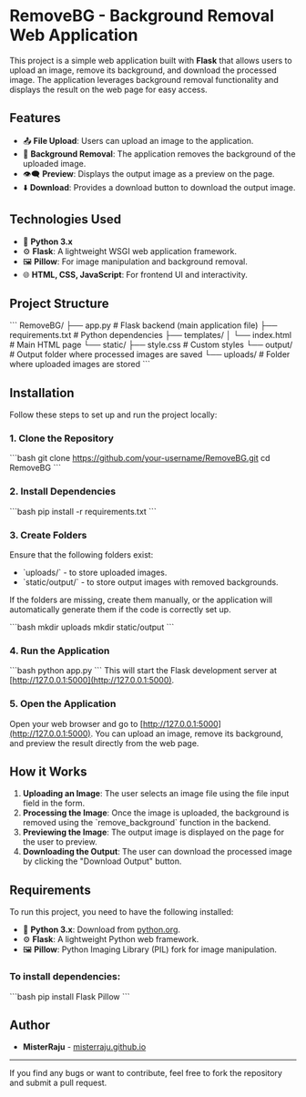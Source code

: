 # RemoveBG - Background Removal Web Application

This project is a simple web application built with **Flask** that allows users to upload an image, remove its background, and download the processed image.
The application leverages background removal functionality and displays the result on the web page for easy access.

## Features
- 📤 **File Upload**: Users can upload an image to the application.
- 🧹 **Background Removal**: The application removes the background of the uploaded image.
- 👁️‍🗨️ **Preview**: Displays the output image as a preview on the page.
- ⬇️ **Download**: Provides a download button to download the output image.

## Technologies Used
- 🐍 **Python 3.x**
- ⚙️ **Flask**: A lightweight WSGI web application framework.
- 🖼️ **Pillow**: For image manipulation and background removal.
- 🌐 **HTML, CSS, JavaScript**: For frontend UI and interactivity.

## Project Structure

\`\`\`
RemoveBG/
├── app.py                # Flask backend (main application file)
├── requirements.txt      # Python dependencies
├── templates/
│   └── index.html        # Main HTML page
└── static/
    ├── style.css         # Custom styles
    └── output/           # Output folder where processed images are saved
    └── uploads/          # Folder where uploaded images are stored
\`\`\`

## Installation

Follow these steps to set up and run the project locally:

### 1. Clone the Repository
\`\`\`bash
git clone https://github.com/your-username/RemoveBG.git
cd RemoveBG
\`\`\`

### 2. Install Dependencies
\`\`\`bash
pip install -r requirements.txt
\`\`\`

### 3. Create Folders
Ensure that the following folders exist:
- \`uploads/\` - to store uploaded images.
- \`static/output/\` - to store output images with removed backgrounds.

If the folders are missing, create them manually, or the application will automatically generate them if the code is correctly set up.

\`\`\`bash
mkdir uploads
mkdir static/output
\`\`\`

### 4. Run the Application
\`\`\`bash
python app.py
\`\`\`
This will start the Flask development server at [http://127.0.0.1:5000](http://127.0.0.1:5000).

### 5. Open the Application
Open your web browser and go to [http://127.0.0.1:5000](http://127.0.0.1:5000). You can upload an image, remove its background, and preview the result directly from the web page.

## How it Works

1. **Uploading an Image**: The user selects an image file using the file input field in the form.
2. **Processing the Image**: Once the image is uploaded, the background is removed using the \`remove_background\` function in the backend.
3. **Previewing the Image**: The output image is displayed on the page for the user to preview.
4. **Downloading the Output**: The user can download the processed image by clicking the \"Download Output\" button.

## Requirements

To run this project, you need to have the following installed:
- 🐍 **Python 3.x**: Download from [python.org](https://www.python.org/downloads/).
- ⚙️ **Flask**: A lightweight Python web framework.
- 🖼️ **Pillow**: Python Imaging Library (PIL) fork for image manipulation.

### To install dependencies:
\`\`\`bash
pip install Flask Pillow
\`\`\`

## Author

- **MisterRaju** - [misterraju.github.io](https://misterraju.github.io)

---

If you find any bugs or want to contribute, feel free to fork the repository and submit a pull request.
